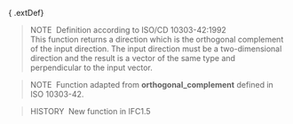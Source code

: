 { .extDef}
> NOTE&nbsp; Definition according to ISO/CD 10303-42:1992  
> This function returns a direction which is the orthogonal complement of the input direction. The input direction must be a two-dimensional direction and the result is a vector of the same type and perpendicular to the input vector.

> NOTE&nbsp; Function adapted from **orthogonal_complement** defined in ISO 10303-42.

> HISTORY&nbsp; New function in IFC1.5
